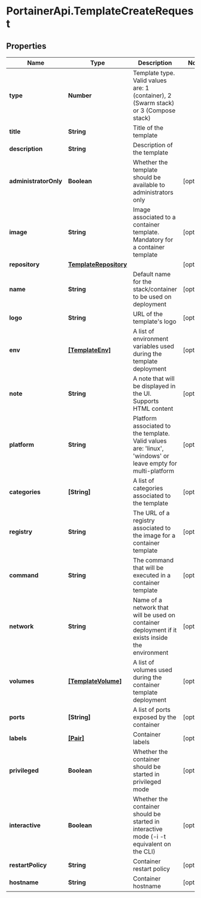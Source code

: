 # PortainerApi.TemplateCreateRequest

## Properties
Name | Type | Description | Notes
------------ | ------------- | ------------- | -------------
**type** | **Number** | Template type. Valid values are: 1 (container), 2 (Swarm stack) or 3 (Compose stack) | 
**title** | **String** | Title of the template | 
**description** | **String** | Description of the template | 
**administratorOnly** | **Boolean** | Whether the template should be available to administrators only | [optional] 
**image** | **String** | Image associated to a container template. Mandatory for a container template | [optional] 
**repository** | [**TemplateRepository**](TemplateRepository.md) |  | [optional] 
**name** | **String** | Default name for the stack/container to be used on deployment | [optional] 
**logo** | **String** | URL of the template&#39;s logo | [optional] 
**env** | [**[TemplateEnv]**](TemplateEnv.md) | A list of environment variables used during the template deployment | [optional] 
**note** | **String** | A note that will be displayed in the UI. Supports HTML content | [optional] 
**platform** | **String** | Platform associated to the template. Valid values are: &#39;linux&#39;, &#39;windows&#39; or leave empty for multi-platform | [optional] 
**categories** | **[String]** | A list of categories associated to the template | [optional] 
**registry** | **String** | The URL of a registry associated to the image for a container template | [optional] 
**command** | **String** | The command that will be executed in a container template | [optional] 
**network** | **String** | Name of a network that will be used on container deployment if it exists inside the environment | [optional] 
**volumes** | [**[TemplateVolume]**](TemplateVolume.md) | A list of volumes used during the container template deployment | [optional] 
**ports** | **[String]** | A list of ports exposed by the container | [optional] 
**labels** | [**[Pair]**](Pair.md) | Container labels | [optional] 
**privileged** | **Boolean** | Whether the container should be started in privileged mode | [optional] 
**interactive** | **Boolean** | Whether the container should be started in interactive mode (-i -t equivalent on the CLI) | [optional] 
**restartPolicy** | **String** | Container restart policy | [optional] 
**hostname** | **String** | Container hostname | [optional] 


